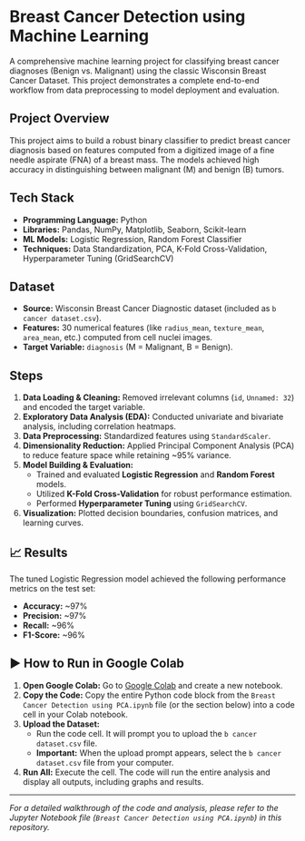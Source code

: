 # Breast Cancer Detection using Machine Learning

A comprehensive machine learning project for classifying breast cancer diagnoses (Benign vs. Malignant) using the classic Wisconsin Breast Cancer Dataset. This project demonstrates a complete end-to-end workflow from data preprocessing to model deployment and evaluation.

##  Project Overview

This project aims to build a robust binary classifier to predict breast cancer diagnosis based on features computed from a digitized image of a fine needle aspirate (FNA) of a breast mass. The models achieved high accuracy in distinguishing between malignant (M) and benign (B) tumors.

##  Tech Stack

*   **Programming Language:** Python
*   **Libraries:** Pandas, NumPy, Matplotlib, Seaborn, Scikit-learn
*   **ML Models:** Logistic Regression, Random Forest Classifier
*   **Techniques:** Data Standardization, PCA, K-Fold Cross-Validation, Hyperparameter Tuning (GridSearchCV)

##  Dataset

*   **Source:** Wisconsin Breast Cancer Diagnostic dataset (included as `b cancer dataset.csv`).
*   **Features:** 30 numerical features (like `radius_mean`, `texture_mean`, `area_mean`, etc.) computed from cell nuclei images.
*   **Target Variable:** `diagnosis` (M = Malignant, B = Benign).

##  Steps

1.  **Data Loading & Cleaning:** Removed irrelevant columns (`id`, `Unnamed: 32`) and encoded the target variable.
2.  **Exploratory Data Analysis (EDA):** Conducted univariate and bivariate analysis, including correlation heatmaps.
3.  **Data Preprocessing:** Standardized features using `StandardScaler`.
4.  **Dimensionality Reduction:** Applied Principal Component Analysis (PCA) to reduce feature space while retaining ~95% variance.
5.  **Model Building & Evaluation:**
    *   Trained and evaluated **Logistic Regression** and **Random Forest** models.
    *   Utilized **K-Fold Cross-Validation** for robust performance estimation.
    *   Performed **Hyperparameter Tuning** using `GridSearchCV`.
6.  **Visualization:** Plotted decision boundaries, confusion matrices, and learning curves.

## 📈 Results

The tuned Logistic Regression model achieved the following performance metrics on the test set:
*   **Accuracy:** ~97%
*   **Precision:** ~97%
*   **Recall:** ~96%
*   **F1-Score:** ~96%

## ▶️ How to Run in Google Colab

1.  **Open Google Colab:** Go to [Google Colab](https://colab.research.google.com/) and create a new notebook.
2.  **Copy the Code:** Copy the entire Python code block from the `Breast Cancer Detection using PCA.ipynb` file (or the section below) into a code cell in your Colab notebook.
3.  **Upload the Dataset:**
    *   Run the code cell. It will prompt you to upload the `b cancer dataset.csv` file.
    *   **Important:** When the upload prompt appears, select the `b cancer dataset.csv` file from your computer.
4.  **Run All:** Execute the cell. The code will run the entire analysis and display all outputs, including graphs and results.

---

*For a detailed walkthrough of the code and analysis, please refer to the Jupyter Notebook file (`Breast Cancer Detection using PCA.ipynb`) in this repository.*
